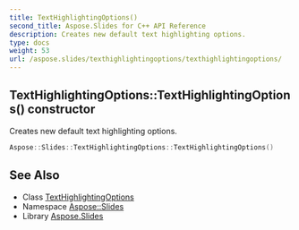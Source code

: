 ```yaml
---
title: TextHighlightingOptions()
second_title: Aspose.Slides for C++ API Reference
description: Creates new default text highlighting options.
type: docs
weight: 53
url: /aspose.slides/texthighlightingoptions/texthighlightingoptions/
---
```

## TextHighlightingOptions::TextHighlightingOptions() constructor


Creates new default text highlighting options.

```cpp
Aspose::Slides::TextHighlightingOptions::TextHighlightingOptions()
```

## See Also

* Class [TextHighlightingOptions](../)
* Namespace [Aspose::Slides](../../)
* Library [Aspose.Slides](../../../)